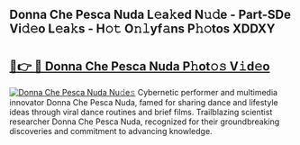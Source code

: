 ## Donna Che Pesca Nuda L𝚎a𝚔ed N𝚞𝚍e - Part-SDe Vi𝚍𝚎o L𝚎a𝚔s - H𝚘𝚝 O𝚗𝚕yf𝚊ns P𝚑𝚘tos XDDXY

# <h2><a href="http://kf5v8fj.oniu.top/?m=Donna+Che+Pesca+Nuda">🔗👉 🔴 Donna Che Pesca Nuda P𝚑ot𝚘𝚜 V𝚒d𝚎o</a></h2>

[![Donna Che Pesca Nuda Nu𝚍e𝚜](https://i.imgur.com/0qMVB7G.gif)](http://kf5v8fj.oniu.top/?m=Donna+Che+Pesca+Nuda)
Cybernetic performer and multimedia innovator Donna Che Pesca Nuda, famed for sharing dance and lifestyle ideas through viral dance routines and brief films. Trailblazing scientist researcher Donna Che Pesca Nuda, recognized for their groundbreaking discoveries and commitment to advancing knowledge.  
